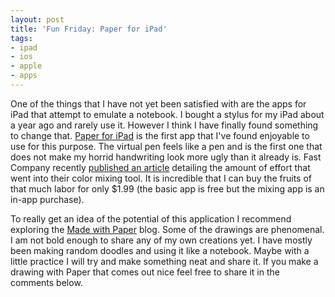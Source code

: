 ```yaml
---
layout: post
title: 'Fun Friday: Paper for iPad'
tags:
- ipad
- ios
- apple
- apps
---
```

One of the things that I have not yet been satisfied with are the apps for iPad that attempt to emulate a notebook. I bought a stylus for my iPad about a year ago and rarely use it. However I think I have finally found something to change that. <a href="https://itunes.apple.com/us/app/paper-by-fiftythree/id506003812?mt=8">Paper for iPad</a> is the first app that I've found enjoyable to use for this purpose. The virtual pen feels like a pen and is the first one that does not make my horrid handwriting look more ugly than it already is. Fast Company recently <a href="http://www.fastcompany.com/3002676/magical-tech-behind-paper-ipads-color-mixing-perfection">published an article</a> detailing the amount of effort that went into their color mixing tool. It is incredible that I can buy the fruits of that much labor for only $1.99 (the basic app is free but the mixing app is an in-app purchase).

To really get an idea of the potential of this application I recommend exploring the <a href="http://madewithpaper.fiftythree.com">Made with Paper</a> blog. Some of the drawings are phenomenal. I am not bold enough to share any of my own creations yet. I have mostly been making random doodles and using it like a notebook. Maybe with a little practice I will try and make something neat and share it. If you make a drawing with Paper that comes out nice feel free to share it in the comments below.
